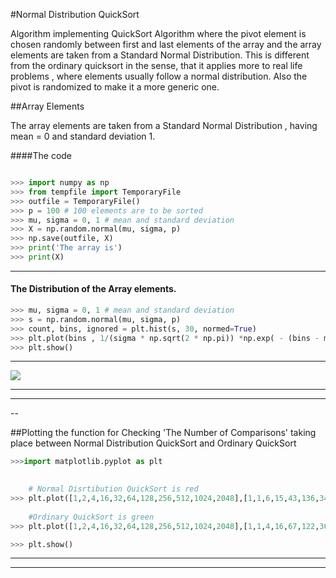 #Normal Distribution QuickSort


Algorithm implementing QuickSort Algorithm where the pivot element is chosen randomly between first and last elements of the array and the array elements are taken from a Standard Normal Distribution.
This is different from the ordinary quicksort in the sense, that it applies more to real life problems , where elements usually follow a normal distribution. Also the pivot is randomized to make it a more generic one.


##Array Elements

The array elements are taken from a Standard Normal Distribution , having mean = 0 and standard deviation 1.

####The code

```python

>>> import numpy as np 
>>> from tempfile import TemporaryFile
>>> outfile = TemporaryFile()    
>>> p = 100 # 100 elements are to be sorted
>>> mu, sigma = 0, 1 # mean and standard deviation
>>> X = np.random.normal(mu, sigma, p)
>>> np.save(outfile, X)
>>> print('The array is')
>>> print(X)

```

------

#### The Distribution of the Array elements.

```python
>>> mu, sigma = 0, 1 # mean and standard deviation
>>> s = np.random.normal(mu, sigma, p)
>>> count, bins, ignored = plt.hist(s, 30, normed=True)
>>> plt.plot(bins , 1/(sigma * np.sqrt(2 * np.pi)) *np.exp( - (bins - mu)**2 / (2 * sigma**2) ),linewidth=2, color='r')
>>> plt.show()   

```


-----




![](https://www.mathsisfun.com/data/images/normal-distrubution-large.gif)

---

---------------------

--

##Plotting the function for Checking 'The Number of Comparisons' taking place between Normal Distribution QuickSort and Ordinary QuickSort 

```python
>>>import matplotlib.pyplot as plt

    
    # Normal Disrtibution QuickSort is red
>>> plt.plot([1,2,4,16,32,64,128,256,512,1024,2048],[1,1,6,15,43,136,340,800,2156,6821,16325],linewidth=2, color='r')
    
    #Ordinary QuickSort is green
>>> plt.plot([1,2,4,16,32,64,128,256,512,1024,2048],[1,1,4,16,67,122,362,949,2131,5086,12866],linewidth=2, color='g')

>>> plt.show()

```


----


------------------

